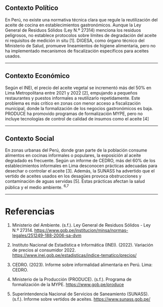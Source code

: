 ## Contexto Político  

En Perú, no existe una normativa técnica clara que regule la reutilización del aceite de cocina en establecimientos gastronómicos. Aunque la Ley General de Residuos Sólidos (Ley N.º 27314) menciona los residuos peligrosos, no establece protocolos sobre límites de degradación del aceite ni requisitos de medición in situ [1]. DIGESA, como órgano técnico del Ministerio de Salud, promueve lineamientos de higiene alimentaria, pero no ha implementado mecanismos de fiscalización específicos para aceites usados.

---

## Contexto Económico  

Según el INEI, el precio del aceite vegetal se incrementó más del 50% en Lima Metropolitana entre 2021 y 2022 [2], empujando a pequeños restaurantes y puestos informales a reutilizarlo repetidamente. Este problema es más crítico en zonas con menor acceso a fiscalización municipal, donde la formalización de los negocios gastronómicos es baja. PRODUCE ha promovido programas de formalización MYPE, pero no incluye tecnologías de control de calidad de insumos como el aceite [4]

---

## Contexto Social  

En zonas urbanas del Perú, donde gran parte de la población consume alimentos en cocinas informales o populares, la exposición al aceite degradado es frecuente. Según un informe de CEDRO, más del 60% de los establecimientos informales en Lima desconocen prácticas adecuadas para desechar o controlar el aceite [3]. Además, la SUNASS ha advertido que el vertido de aceites usados en los desagües provoca obstrucciones y contaminación de aguas servidas [5]. Estas prácticas afectan la salud pública y el medio ambiente. <sup>6,7</sup>

---

# Referencias  
1. Ministerio del Ambiente. (s.f.). Ley General de Residuos Sólidos - Ley N.º 27314. https://www.gob.pe/institucion/minsa/normas-legales/251249-188-2006-sa-dvm

2. Instituto Nacional de Estadística e Informática (INEI). (2022). Variación de precios al consumidor 2022. https://www.inei.gob.pe/estadisticas/indice-tematico/precios/

3. CEDRO. (2023). Informe sobre informalidad alimentaria en Perú. Lima: CEDRO.

4. Ministerio de la Producción (PRODUCE). (s.f.). Programa de formalización de la MYPE. https://www.gob.pe/produce

5. Superintendencia Nacional de Servicios de Saneamiento (SUNASS). (s.f.). Informe sobre vertidos de aceites. https://www.sunass.gob.pe/
